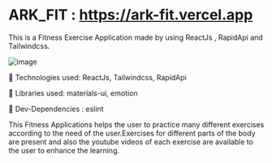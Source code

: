 # ARK_FIT : https://ark-fit.vercel.app 
This is a Fitness Exercise Application made by using ReactJs , RapidApi and Tailwindcss.

![image](https://user-images.githubusercontent.com/88239432/174133198-86ae3cb9-3f24-4e02-8024-9c1b8860fdc9.png)


📌 Technologies used: ReactJs, Tailwindcss, RapidApi

📌  Libraries used: materials-ui, emotion

📌  Dev-Dependencies : eslint


This Fitness Applications helps the user to practice many different exercises according to the need of the user.Exercises for different parts of the body are present and also the youtube videos of each exercise are available to the user to enhance the learning.
